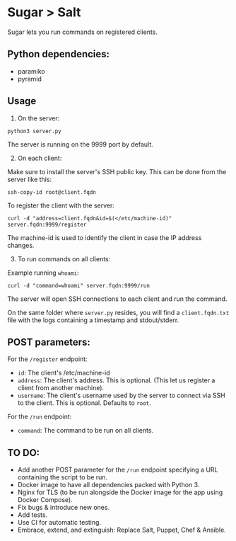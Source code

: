 # Sugar > Salt

Sugar lets you run commands on registered clients.

## Python dependencies:

- paramiko
- pyramid

## Usage

1. On the server:

`python3 server.py`

The server is running on the 9999 port by default.

2. On each client:

Make sure to install the server's SSH public key. This can be done from the server like this:

`ssh-copy-id root@client.fqdn`

To register the client with the server:

`curl -d "address=client.fqdn&id=$(</etc/machine-id)" server.fqdn:9999/register`

The machine-id is used to identify the client in case the IP address changes.

3. To run commands on all clients:

Example running `whoami`:

`curl -d "command=whoami" server.fqdn:9999/run`

The server will open SSH connections to each client and run the command.

On the same folder where `server.py` resides, you will find a `client.fqdn.txt` file with the logs containing a timestamp and stdout/stderr.

## POST parameters:

For the `/register` endpoint:

- `id`: The client's /etc/machine-id
- `address`: The client's address. This is optional. (This let us register a client from another machine).
- `username`: The client's username used by the server to connect via SSH to the client. This is optional. Defaults to `root`.

For the `/run` endpoint:

- `command`: The command to be run on all clients.

## TO DO:

- Add another POST parameter for the `/run` endpoint specifying a URL containing the script to be run.
- Docker image to have all dependencies packed with Python 3.
- Nginx for TLS (to be run alongside the Docker image for the app using Docker Compose).
- Fix bugs & introduce new ones.
- Add tests.
- Use CI for automatic testing.
- Embrace, extend, and extinguish: Replace Salt, Puppet, Chef & Ansible.